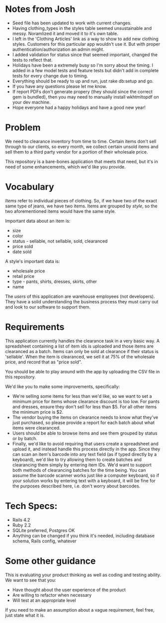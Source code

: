 # Notes from Josh

- Seed file has been updated to work with current changes.
- Having clothing_types in the styles table seemed unsustainable and messy. Noramlized it and moved it to it's own table.
- I left in the 'Clothing Articles' link as a way to show to add new clothing styles. Customers for this particular app wouldn't use it. But with proper authentication/authorization an admin might.
- I added validation for status since that seemed important, changed the tests to reflect that.
- Holidays have been a extremely busy so I'm sorry about the timing. I added in a few model tests and feature tests but didn't add in complete tests for every change due to timing.
- Everything should be ready to up and run, just rake db:setup and go.
- If you have any questions please let me know.
- If report PDFs don't generate propery (they should since the correct gem is bundled), then you may need to manually install wkhtmltopdf on your dev machine.
- Hope everyone had a happy holidays and have a good new year!

# Problem

We need to clearance inventory from time to time.  Certain items don't sell through to our clients, so every month, we collect certain unsold items and sell them to a third party vendor for a portion of their wholesale price.

This repository is a bare-bones application that meets that need, but it's in need of some enhancements, which we'd like you provide.

# Vocabulary

_Items_ refer to individual pieces of clothing.  So, if we have two of the exact same type of jeans, we have two items.  Items are grouped by _style_, so
the two aforementioned items would have the same style.

Important data about an item is:

* size
* color
* status - sellable, not sellable, sold, clearanced
* price sold
* date sold

A style's important data is:

* wholesale price
* retail price
* type - pants, shirts, dresses, skirts, other
* name

The _users_ of this application are warehouse employees (not developers).  They have a solid understanding the business process they must carry out and look to our software to support them.

# Requirements

This application currently handles the clearance task in a very basic way. A spreadsheet containing a list of item ids is uploaded and those items are clearanced as a batch. Items can only be sold at clearance if their status is 'sellable'. When the item is clearanced, we sell it at 75% of the wholesale price, and record that as "price sold".

You should be able to play around with the app by uploading the CSV file in this repository.

We'd like you to make some improvements, specifically:

- We're selling some items for less than we'd like, so we want to set a minimum price for items whose clearance discount is too low.  For pants and dresses, ensure they don't sell for less than $5. For all other items the minimum price is $2.
- The vendor buying the items on clearance needs to know what they've just purchased, so please provide a report for each batch about what items were clearanced.
- Users should be able to browse items and see them grouped by status or by batch.
- Finally, we'd like to avoid requiring that users create a spreadsheet and upload it, and instead handle this process directly in the app.  Since they can scan an item's barcode into any text field (as if typed directly by a keyboard), we'd like to try allowing them to create batches and clearancing them simply by entering item IDs. We'd want to support both methods of clearancing batches for the time being.  You can assume the barcode scanner works just like a computer keyboard, so if your solution works by entering text with a keyboard, it will be fine for the purposes described here, i.e. don't worry about barcodes.

# Tech Specs:

- Rails 4.2
- Ruby 2.2
- SQLite preferred, Postgres OK
- Anything can be changed if you think it's needed, including database schema, Rails config, whatever

# Some other guidance

This is evaluating your product thinking as well as coding and testing ability.  We want to see that you:

* Have thought about the user experience of the product
* Are willing to refactor when necessary
* Will test at an appropriate level

If you need to make an assumption about a vague requirement, feel free, just state what it is.
